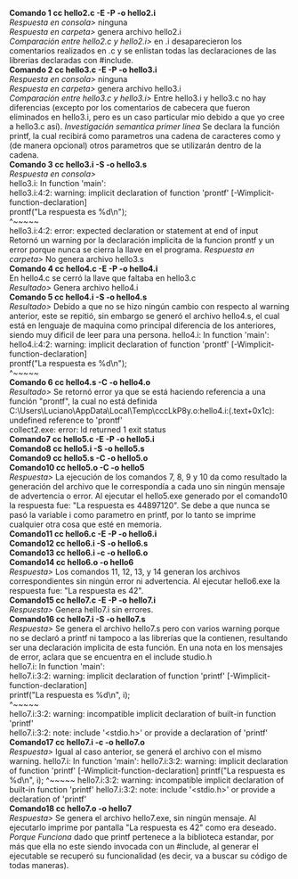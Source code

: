 **Comando 1  cc hello2.c -E -P -o hello2.i**  
*Respuesta en consola>* ninguna  
*Respuesta en carpeta>* genera archivo hello2.i  
*Comparación entre hello2.c y hello2.i>* en .i desaparecieron los comentarios realizados en .c y se enlistan todas las declaraciones de las librerias declaradas con #include.    
**Comando 2 cc hello3.c -E -P -o hello3.i**  
*Respuesta en consola>* ninguna  
*Respuesta en carpeta>* genera archivo hello3.i    
*Comparación entre hello3.c y hello3.i>* Entre hello3.i y hello3.c no hay diferencias (excepto por los comentarios de cabecera que fueron eliminados en hello3.i, pero es un caso particular mio debido a que yo cree a hello3.c así). 
*Investigación semantica primer linea* Se declara la función printf, la cual recibirá como parametros una cadena de caracteres como y (de manera opcional) otros parametros que se utilizarán dentro de la cadena.  
**Comando 3 cc hello3.i -S -o hello3.s**  
*Respuesta en consola>*  
hello3.i: In function 'main':  
hello3.i:4:2: warning: implicit declaration of function 'prontf' [-Wimplicit-function-declaration]  
  prontf("La respuesta es %d\n");  
  ^~~~~~  
hello3.i:4:2: error: expected declaration or statement at end of input  
 Retornó un warning por la declaración implicita de la funcion prontf y un error porque nunca se cierra la llave en el programa.
 *Respuesta en carpeta>* No genera archivo hello3.s  
 **Comando 4 cc hello4.c -E -P -o hello4.i**  
 En hello4.c se cerró la llave que faltaba en hello3.c    
 *Resultado>* Genera archivo hello4.i    
 **Comando 5 cc hello4.i -S -o hello4.s**  
 *Resultado>* Debido a que no se hizo ningún cambio con respecto al warning anterior, este se repitió, sin embargo se generó el archivo hello4.s, el cual está en lenguaje de maquina como principal diferencia de los anteriores, siendo muy dificil de leer para una persona.
 hello4.i: In function 'main':    
hello4.i:4:2: warning: implicit declaration of function 'prontf' [-Wimplicit-function-declaration]  
  prontf("La respuesta es %d\n");  
  ^~~~~~    
**Comando 6 cc hello4.s -C -o hello4.o**  
*Resultado>* Se retornó error ya que se está haciendo referencia a una función "prontf", la cual no está definida
C:\Users\Luciano\AppData\Local\Temp\cccLkP8y.o:hello4.i:(.text+0x1c): undefined reference to 'prontf'  
collect2.exe: error: ld returned 1 exit status  
**Comando7 cc hello5.c -E -P -o hello5.i**    
**Comando8 cc hello5.i -S -o hello5.s**  
**Comando9 cc hello5.s -C -o hello5.o**  
**Comando10 cc hello5.o -C -o hello5**  
*Respuesta>* La ejecución de los comandos 7, 8, 9 y 10 da como resultado la generación del archivo que le correspondía a cada uno sin ningún mensaje de advertencia o error. Al ejecutar el hello5.exe generado por el comando10 la respuesta fue: "La respuesta es 44897120". Se debe a que nunca se pasó la variable i como parametro en printf, por lo tanto se imprime cualquier otra cosa que esté en memoria.  
**Comando11 cc hello6.c -E -P -o hello6.i  
Comando12 cc hello6.i -S -o hello6.s  
Comando13 cc hello6.i -c -o hello6.o   
Comando14 cc hello6.o -o hello6**  
*Respuesta>* Los comandos 11, 12, 13, y 14 generan los archivos correspondientes sin ningún error ni advertencia. Al ejecutar hello6.exe la respuesta fue: "La respuesta es 42".  
**Comando15 cc hello7.c -E -P -o hello7.i**  
*Respuesta>* Genera hello7.i sin errores.  
**Comando16 cc hello7.i -S -o hello7.s**  
*Respuesta>* Se genera el archivo hello7.s pero con varios warning porque no se declaró a printf ni tampoco a las librerías que la contienen, resultando ser una declaración implicita de esta función. En una nota en los mensajes de error, aclara que se encuentra en el include studio.h  
hello7.i: In function 'main':  
hello7.i:3:2: warning: implicit declaration of function 'printf' [-Wimplicit-function-declaration]  
  printf("La respuesta es %d\n", i);  
  ^~~~~~  
hello7.i:3:2: warning: incompatible implicit declaration of built-in function 'printf'  
hello7.i:3:2: note: include '<stdio.h>' or provide a declaration of 'printf'  
**Comando17 cc hello7.i -c -o hello7.o**  
*Respuesta>* Igual al caso anterior, se generá el archivo con el mismo warning.
hello7.i: In function 'main':
hello7.i:3:2: warning: implicit declaration of function 'printf' [-Wimplicit-function-declaration]
  printf("La respuesta es %d\n", i);
  ^~~~~~
hello7.i:3:2: warning: incompatible implicit declaration of built-in function 'printf'
hello7.i:3:2: note: include '<stdio.h>' or provide a declaration of 'printf'  
**Comando18 cc hello7.o -o hello7**  
*Respuesta>* Se genera el archivo hello7.exe, sin ningún mensaje. Al ejecutarlo imprime por pantalla "La respuesta es 42" como era deseado.
*Porque Funciona* dado que printf pertenece a la biblioteca estandar, por más que ella no este siendo invocada con un #include, al generar el ejecutable se recuperó su funcionalidad (es decir, va a buscar su código de todas maneras).
